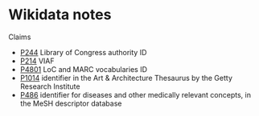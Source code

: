 # Wikidata notes

Claims

- [P244](https://www.wikidata.org/wiki/Property:P244) Library of Congress authority ID
- [P214](https://www.wikidata.org/wiki/Property:P214) VIAF
- [P4801](https://www.wikidata.org/wiki/Property:P214) LoC and MARC vocabularies ID
- [P1014](https://www.wikidata.org/wiki/Property:P1014) identifier in the Art & Architecture Thesaurus by the Getty Research Institute
- [P486](https://www.wikidata.org/wiki/Property:486) identifier for diseases and other medically relevant concepts, in the MeSH descriptor database
